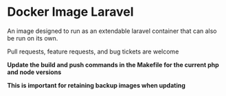 # Docker Image Laravel

An image designed to run as an extendable laravel container that can also be run on its own.

Pull requests, feature requests, and bug tickets are welcome

**Update the build and push commands in the Makefile for the current php and node versions**

**This is important for retaining backup images when updating**
